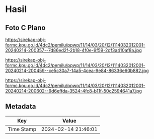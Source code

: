 # Hasil

## Foto C Plano

https://sirekap-obj-formc.kpu.go.id/4dc2/pemilu/ppwp/11/14/03/20/12/1114032012001-20240214-200357--7d86ed2f-2b18-4f0e-9f59-2df3a410af8a.jpg

https://sirekap-obj-formc.kpu.go.id/4dc2/pemilu/ppwp/11/14/03/20/12/1114032012001-20240214-200459--ce5c30a7-14a5-4cea-9e84-86336e60b882.jpg

https://sirekap-obj-formc.kpu.go.id/4dc2/pemilu/ppwp/11/14/03/20/12/1114032012001-20240214-200602--9d6effda-3524-4fc8-b11f-50c2594641a7.jpg


## Metadata

| Key        | Value               |
| ---------- | ------------------- |
| Time Stamp | 2024-02-14 21:46:01 |




